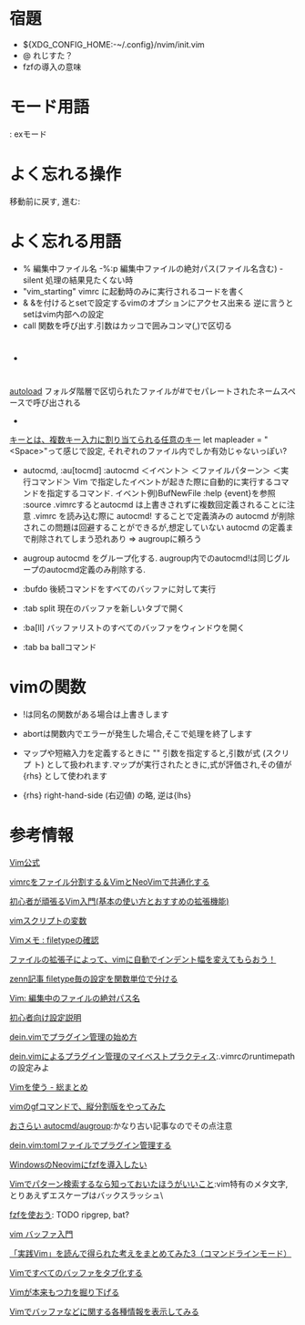 # 宿題
- ${XDG_CONFIG_HOME:-~/.config}/nvim/init.vim
- @
れじすた？
- fzfの導入の意味

# モード用語
: exモード

# よく忘れる操作
移動前に戻す, 進む: <c-o><c-i>

# よく忘れる用語
- %
編集中ファイル名
-%:p
編集中ファイルの絶対パス(ファイル名含む)
-silent
処理の結果見たくない時
- "vim_starting"
vimrc に起動時のみに実行されるコードを書く
- &
&を付けるとsetで設定するvimのオプションにアクセス出来る
逆に言うとsetはvim内部への設定
- call
関数を呼び出す.引数はカッコで囲みコンマ(,)で区切る
- #
[autoload](https://mattn.kaoriya.net/software/vim/20111202085236.htm)
フォルダ階層で区切られたファイルが#でセパレートされたネームスペースで呼び出される
- <leader>
[<leader>キーとは、複数キー入力に割り当てられる任意のキー](https://vim.blue/leader-key/)
let mapleader = "\<Space>"って感じで設定, それぞれのファイル内でしか有効じゃないっぽい?

- autocmd, :au[tocmd]
:autocmd ＜イベント＞ ＜ファイルパターン＞ ＜実行コマンド＞
Vim で指定したイベントが起きた際に自動的に実行するコマンドを指定するコマンド.
イベント例)BufNewFile
:help {event}を参照
:source .vimrcするとautocmd は上書きされずに複数回定義されることに注意
.vimrc を読み込む際に autocmd! することで定義済みの autocmd が削除されこの問題は回避することができるが,想定していない autocmd の定義まで削除されてしまう恐れあり
=> augroupに頼ろう

- augroup
autocmd をグループ化する.
augroup内でのautocmd!は同じグループのautocmd定義のみ削除する.

- :bufdo
後続コマンドをすべてのバッファに対して実行

- :tab split
現在のバッファを新しいタブで開く

- :ba[ll]
バッファリストのすべてのバッファをウィンドウを開く

- :tab ba
ballコマンド

# vimの関数
- !は同名の関数がある場合は上書きします

- abortは関数内でエラーが発生した場合,そこで処理を終了します

- [<expr>](https://sasasa.org/vim/expr/)
マップや短縮入力を定義するときに "<expr>" 引数を指定すると,引数が式 (スクリプ
ト) として扱われます.マップが実行されたときに,式が評価され,その値が {rhs}
として使われます

- {rhs}
right-hand-side (右辺値) の略, 逆は{lhs}

# 参考情報
[Vim公式](https://vim-jp.org/vimdoc-ja/)

[vimrcをファイル分割する＆VimとNeoVimで共通化する](https://okayu-moka.hatenablog.com/entry/2017/10/12/223048)

[初心者が頑張るVim入門(基本の使い方とおすすめの拡張機能)](https://www.kuroshum.com/entry/2019/12/20/%E5%88%9D%E5%BF%83%E8%80%85%E3%81%8C%E9%A0%91%E5%BC%B5%E3%82%8BVim%E5%85%A5%E9%96%80%28%E5%9F%BA%E6%9C%AC%E3%81%AE%E4%BD%BF%E3%81%84%E6%96%B9%E3%81%A8%E3%81%8A%E3%81%99%E3%81%99%E3%82%81%E3%81%AE%E6%8B%A1)

[vimスクリプトの変数](https://kaworu.jpn.org/vim/vim%E3%82%B9%E3%82%AF%E3%83%AA%E3%83%97%E3%83%88%E3%81%AE%E5%A4%89%E6%95%B0)

[Vimメモ : filetypeの確認](https://wonderwall.hatenablog.com/entry/2016/03/20/222308)

[ファイルの拡張子によって、vimに自動でインデント幅を変えてもらおう！](https://qiita.com/mitsuru793/items/2d464f30bd091f5d0fef)

[zenn記事 filetype毎の設定を関数単位で分ける](https://zenn.dev/rapan931/articles/081a302ed06789)

[Vim: 編集中のファイルの絶対パス名](https://kwakita.blog/2014/05/20/vim-absolute-pathname-of-file/)

[初心者向け設定説明](https://qiita.com/tsuyoshi_cho/items/a3752fec176199563d17)

[dein.vimでプラグイン管理の始め方](https://qiita.com/sugamondo/items/fcaf210ca86d65bcaca8)

[dein.vimによるプラグイン管理のマイベストプラクティス](https://qiita.com/kawaz/items/ee725f6214f91337b42b):.vimrcのruntimepathの設定みよ

[Vimを使う - 総まとめ](https://news.mynavi.jp/itsearch/article/hardware/5397)

[vimのgfコマンドで、縦分割版をやってみた](https://yuheikagaya.hatenablog.jp/entry/2012/12/03/202556)

[おさらい autocmd/augroup](https://qiita.com/s_of_p/items/b61e4c3a0c7ee279848a):かなり古い記事なのでその点注意

[dein.vim:tomlファイルでプラグイン管理する](https://leico.github.io/TechnicalNote/VimR/VimR-dein-toml)

[WindowsのNeovimにfzfを導入したい](https://teratail.com/questions/352438)

[Vimでパターン検索するなら知っておいたほうがいいこと](https://deris.hatenablog.jp/entry/2013/05/15/024932):vim特有のメタ文字, とりあえずエスケープはバックスラッシュ\

[fzfを使おう](https://qiita.com/kompiro/items/a09c0b44e7c741724c80): TODO ripgrep, bat?

[vim バッファ入門](https://zenn.dev/sa2knight/articles/e0a1b2ee30e9ec22dea9)

[「実践Vim」を読んで得られた考えをまとめてみた3（コマンドラインモード）](https://qiita.com/sfp_waterwalker/items/22f30277de14fbb4ec4f)

[Vimですべてのバッファをタブ化する](https://qiita.com/kuwa72/items/deef2703af74d2d993ee)

[Vimが本来もつ力を掘り下げる](https://qiita.com/lighttiger2505/items/bf4755cd912f7272ba60)

[Vimでバッファなどに関する各種情報を表示してみる](https://yk5656.hatenadiary.org/entry/20131215/1387098750)
